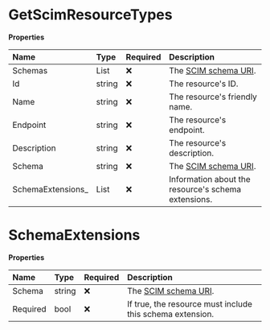 # GetScimResourceTypes

**Properties**

| Name               | Type                   | Required | Description                                                              |
| :----------------- | :--------------------- | :------- | :----------------------------------------------------------------------- |
| Schemas            | List<string>           | ❌       | The [SCIM schema URI](https://www.iana.org/assignments/scim/scim.xhtml). |
| Id                 | string                 | ❌       | The resource's ID.                                                       |
| Name               | string                 | ❌       | The resource's friendly name.                                            |
| Endpoint           | string                 | ❌       | The resource's endpoint.                                                 |
| Description        | string                 | ❌       | The resource's description.                                              |
| Schema             | string                 | ❌       | The [SCIM schema URI](https://www.iana.org/assignments/scim/scim.xhtml). |
| SchemaExtensions\_ | List<SchemaExtensions> | ❌       | Information about the resource's schema extensions.                      |

# SchemaExtensions

**Properties**

| Name     | Type   | Required | Description                                                              |
| :------- | :----- | :------- | :----------------------------------------------------------------------- |
| Schema   | string | ❌       | The [SCIM schema URI](https://www.iana.org/assignments/scim/scim.xhtml). |
| Required | bool   | ❌       | If true, the resource must include this schema extension.                |

<!-- This file was generated by liblab | https://liblab.com/ -->
